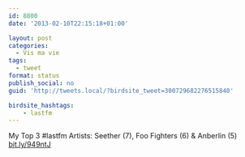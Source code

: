 ```yaml
---
id: 8800
date: '2013-02-10T22:15:18+01:00'

layout: post
categories:
  - Vis ma vie
tags:
  - tweet
format: status
publish_social: no
guid: 'http://tweets.local/?birdsite_tweet=300729682276515840'

birdsite_hashtags:
    - lastfm
---
```


My Top 3 #lastfm Artists: Seether (7), Foo Fighters (6) &amp; Anberlin (5) [bit.ly/949ntJ](http://bit.ly/949ntJ)